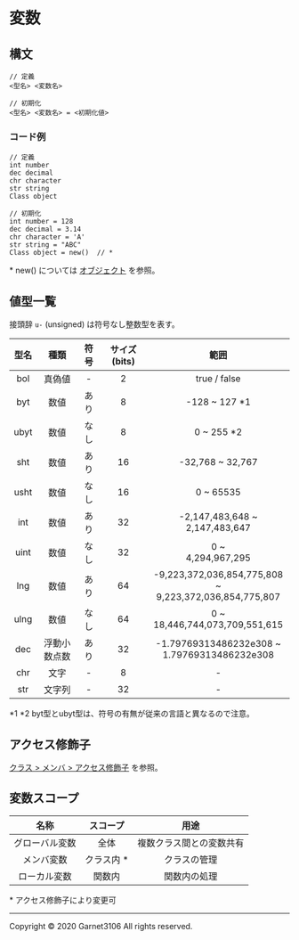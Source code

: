 # 変数

## 構文

```
// 定義
<型名> <変数名>

// 初期化
<型名> <変数名> = <初期化値>
```

### コード例

```
// 定義
int number
dec decimal
chr character
str string
Class object

// 初期化
int number = 128
dec decimal = 3.14
chr character = 'A'
str string = "ABC"
Class object = new()  // *
```

\* new() については [オブジェクト](./object.md) を参照。

## 値型一覧

接頭辞 `u-` (unsigned) は符号なし整数型を表す。

|型名|種類|符号|サイズ (bits)|範囲|
|:-:|:-:|:-:|:-:|:-:|
|bol|真偽値|-|2|true / false|
|byt|数値|あり|8|-128 ~ 127  \*1|
|ubyt|数値|なし|8|0 ~ 255  \*2|
|sht|数値|あり|16|-32,768 ~ 32,767|
|usht|数値|なし|16|0 ~ 65535|
|int|数値|あり|32|-2,147,483,648 ~<br>2,147,483,647|
|uint|数値|なし|32|0 ~<br> 4,294,967,295|
|lng|数値|あり|64|-9,223,372,036,854,775,808 ~<br> 9,223,372,036,854,775,807|
|ulng|数値|なし|64|0 ~<br> 18,446,744,073,709,551,615|
|dec|浮動小数点数|あり|32|-1.79769313486232e308 ~<br> 1.79769313486232e308|
|chr|文字|-|8|-|
|str|文字列|-|32|-|

\*1 \*2 byt型とubyt型は、符号の有無が従来の言語と異なるので注意。

## アクセス修飾子

[クラス > メンバ > アクセス修飾子](./class.md) を参照。

## 変数スコープ

|名称|スコープ|用途|
|:-:|:-:|:-:|
|グローバル変数|全体|複数クラス間との変数共有|
|メンバ変数|クラス内 \*|クラスの管理|
|ローカル変数|関数内|関数内の処理|

\* アクセス修飾子により変更可

---

Copyright © 2020 Garnet3106 All rights reserved.
